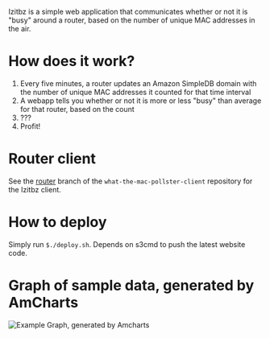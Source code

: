 Izitbz is a simple web application that communicates whether or not it is "busy" around a router, based on the number of unique MAC addresses in the air.

# How does it work?

1. Every five minutes, a router updates an Amazon SimpleDB domain with the number of unique MAC addresses it counted for that time interval
1. A webapp tells you whether or not it is more or less "busy" than average for that router, based on the count
1. ???
1. Profit!

# Router client

See the [router](http://github.com/controlgroup/what-the-mac-pollster-client/tree/router) branch of the `what-the-mac-pollster-client` repository for the Izitbz client.

# How to deploy

Simply run `$./deploy.sh`. Depends on s3cmd to push the latest website code.


# Graph of sample data, generated by AmCharts
![Example Graph, generated by Amcharts](http://speedcap.net/img/d8d68407c8f3add7fd2536844be481e3/42aa502c.png)
